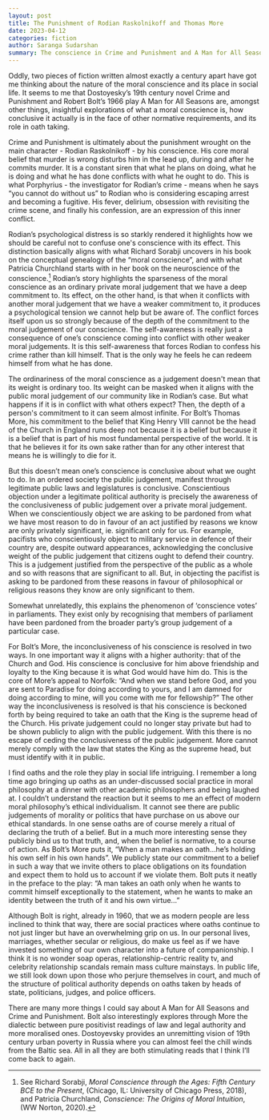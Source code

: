 ```yaml
---
layout: post
title: The Punishment of Rodian Raskolnikoff and Thomas More
date: 2023-04-12
categories: fiction
author: Saranga Sudarshan
summary: The conscience in Crime and Punishment and A Man for All Seasons
---
```

Oddly, two pieces of fiction written almost exactly a century apart have got me thinking about the nature of the moral conscience and its place in social life. It seems to me that Dostoyesky’s 19th century novel Crime and Punishment and Robert Bolt’s 1966 play A Man for All Seasons are, amongst other things, insightful explorations of what a moral conscience is, how conclusive it actually is in the face of other normative requirements, and its role in oath taking.

Crime and Punishment is ultimately about the punishment wrought on the main character - Rodian Raskolnikoff - by his conscience. His core moral belief that murder is wrong disturbs him in the lead up, during and after he commits murder. It is a constant siren that what he plans on doing, what he is doing and what he has done conflicts with what he ought to do. This is what Porphyrius - the investigator for Rodian’s crime -  means when he says “you cannot do without us” to Rodian who is considering escaping arrest and becoming a fugitive. His fever, delirium, obsession with revisiting the crime scene, and finally his confession,  are an expression of this inner conflict.

Rodian’s psychological distress is so starkly rendered it highlights how we should be careful not to confuse one's conscience with its effect. This distinction basically aligns with what Richard Sorabji uncovers in his book on the conceptual genealogy of the “moral conscience”, and with what Patricia Churchland starts with in her book on the neuroscience of the conscience.[^1] Rodian’s story highlights the sparseness of the moral conscience as an ordinary private moral judgement that we have a deep commitment to. Its effect, on the other hand, is that when it conflicts with another moral judgement that we have a weaker commitment to, it produces a psychological tension we cannot help but be aware of. The conflict forces itself upon us so strongly because of the depth of the commitment to the moral judgement of our conscience. The self-awareness is really just a consequence of one’s conscience coming into conflict with other weaker moral judgements. It is this self-awareness that forces Rodian to confess his crime rather than kill himself. That is the only way he feels he can redeem himself from what he has done.

The ordinariness of the moral conscience as a judgement doesn't mean that its weight is ordinary too. Its weight can be masked when it aligns with the public moral judgement of our community like in Rodian’s case. But what happens if it is in conflict with what others expect? Then, the depth of a person's commitment to it can seem almost infinite. For Bolt’s Thomas More, his commitment to the belief that King Henry VIII cannot be the head of the Church in England runs deep not because it is a belief but because it is a belief that is part of his most fundamental perspective of the world. It is that he believes it for its own sake rather than for any other interest that means he is willingly to die for it.

But this doesn’t mean one’s conscience is conclusive about what we ought to do. In an ordered society the public judgement, manifest through legitimate public laws and legislatures is conclusive. Conscientious objection under a legitimate political authority is precisely the awareness of the conclusiveness of public judgement over a private moral judgement. When we conscientiously object we are asking to be pardoned from what we have most reason to do in favour of an act justified by reasons we know are only privately significant, ie. significant only for us. For example, pacifists who conscientiously object to military service in defence of their country are, despite outward appearances, acknowledging the conclusive weight of the public judgement that citizens ought to defend their country. This is a judgement justified from the perspective of the public as a whole and so with reasons that are significant to all. But, in objecting the pacifist is asking to be pardoned from these reasons in favour of philosophical or religious reasons they know are only significant to them.

Somewhat unrelatedly, this explains the phenomenon of ‘conscience votes’ in parliaments. They exist only by recognising that members of parliament have been pardoned from the broader party’s group judgement of a particular case.

For Bolt’s More, the inconclusiveness of his conscience is resolved in two ways. In one important way it aligns with a higher authority: that of the Church and God. His conscience is conclusive for him above friendship and loyalty to the King because it is what God would have him do. This is the core of More’s appeal to Norfolk: “And when we stand before God, and you are sent to Paradise for doing according to yours, and I am damned for doing according to mine, will you come with me for fellowship?” The other way the inconclusiveness is resolved is that his conscience is beckoned forth by being required to take an oath that the King is the supreme head of the Church. His private judgement could no longer stay private but had to be shown publicly to align with the public judgement. With this there is no escape of ceding the conclusiveness of the public judgement. More cannot merely comply with the law that states the King as the supreme head, but must identify with it in public. 

I find oaths and the role they play in social life intriguing. I remember a long time ago bringing up oaths as an under-discussed social practice in moral philosophy at a dinner with other academic philosophers and being laughed at. I couldn’t understand the reaction but it seems to me an effect of modern moral philosophy’s ethical individualism. It cannot see there are public judgements of morality or politics that have purchase on us above our ethical standards. In one sense oaths are of course merely a ritual of declaring the truth of a belief. But in a much more interesting sense they publicly bind us to that truth, and, when the belief is normative, to a course of action. As Bolt’s More puts it, “When a man makes an oath…he’s holding his own self in his own hands”. We publicly state our commitment to a belief in such a way that we invite others to place obligations on its foundation and expect them to hold us to account if we violate them. Bolt puts it neatly in the preface to the play: “A man takes an oath only when he wants to commit himself exceptionally to the statement, when he wants to make an identity between the truth of it and his own virtue…”

Although Bolt is right, already in 1960, that we as modern people are less inclined to think that way, there are social practices where oaths continue to not just linger but have an overwhelming grip on us. In our personal lives, marriages, whether secular or religious, do make us feel as if we have invested something of our own character into a future of companionship. I think it is no wonder soap operas, relationship-centric reality tv, and celebrity relationship scandals remain mass culture mainstays. In public life, we still look down upon those who perjure themselves in court, and much of the structure of political authority depends on oaths taken by heads of state, politicians, judges, and police officers.

There are many more things I could say about A Man for All Seasons and Crime and Punishment. Bolt also interestingly explores through More the dialectic between pure positivist readings of law and legal authority and more moralised ones. Dostoyevsky provides an unremitting vision of 19th century urban poverty in Russia where you can almost feel the chill winds from the Baltic sea. All in all they are both stimulating reads that I think I’ll come back to again.


[^1]: See Richard Sorabji, *Moral Conscience through the Ages: Fifth Century BCE to the Present*, (Chicago, IL: University of Chicago Press, 2018), and Patricia Churchland, *Conscience: The Origins of Moral Intuition*, (WW Norton, 2020). 